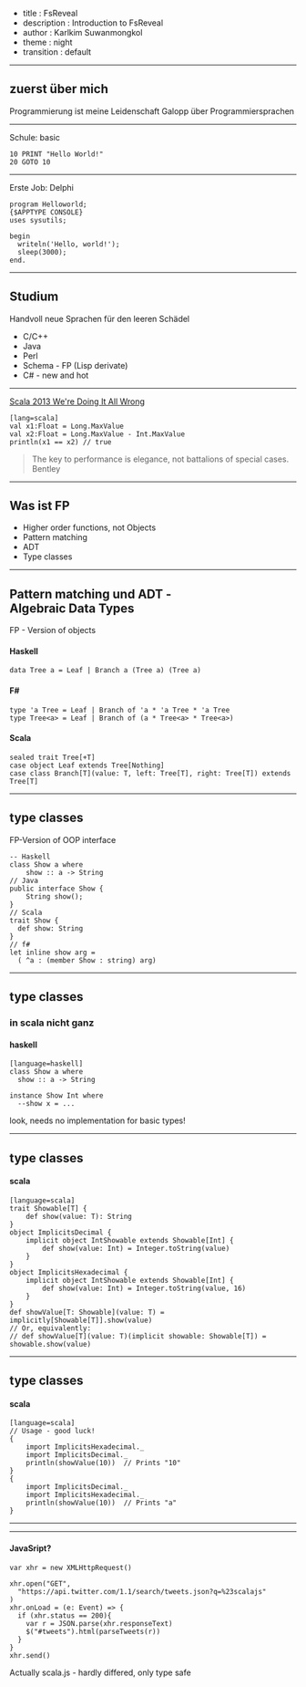- title : FsReveal
- description : Introduction to FsReveal
- author : Karlkim Suwanmongkol
- theme : night
- transition : default

***

## zuerst über mich

Programmierung ist meine Leidenschaft
Galopp über Programmiersprachen

---

Schule: basic

    10 PRINT "Hello World!"
    20 GOTO 10

---

Erste Job: Delphi

    program Helloworld;
    {$APPTYPE CONSOLE}
    uses sysutils;

    begin
      writeln('Hello, world!');
      sleep(3000);
    end.

---

## Studium

Handvoll neue Sprachen für den leeren Schädel

- C/C++
- Java
- Perl
- Schema - FP (Lisp derivate)
- C# - new and hot

---

[Scala 2013 We're Doing It All Wrong](https://www.youtube.com/watch?v=TS1lpKBMkgg)


    [lang=scala]
    val x1:Float = Long.MaxValue
    val x2:Float = Long.MaxValue - Int.MaxValue
    println(x1 == x2) // true

> The key to performance is elegance, not battalions of special cases. Bentley


---

## Was ist FP

+ Higher order functions, not Objects
+ Pattern matching
+ ADT
+ Type classes

---

## Pattern matching und ADT - <br/>Algebraic Data Types

FP - Version of objects

#### Haskell
    data Tree a = Leaf | Branch a (Tree a) (Tree a)

#### F#
    type 'a Tree = Leaf | Branch of 'a * 'a Tree * 'a Tree
    type Tree<a> = Leaf | Branch of (a * Tree<a> * Tree<a>)

#### Scala

    sealed trait Tree[+T]
    case object Leaf extends Tree[Nothing]
    case class Branch[T](value: T, left: Tree[T], right: Tree[T]) extends Tree[T]

---

## type classes

FP-Version of OOP interface

    -- Haskell
    class Show a where
        show :: a -> String
    // Java
    public interface Show {
        String show();
    }
    // Scala
    trait Show {
      def show: String
    }
    // f#
    let inline show arg =
      ( ^a : (member Show : string) arg)

---

## type classes
### in scala nicht ganz

#### haskell

    [language=haskell]
    class Show a where
      show :: a -> String

    instance Show Int where
      --show x = ...

look, needs no implementation for basic types!

---

## type classes

#### scala


    [language=scala]
    trait Showable[T] {
        def show(value: T): String
    }
    object ImplicitsDecimal {
        implicit object IntShowable extends Showable[Int] {
            def show(value: Int) = Integer.toString(value)
        }
    }
    object ImplicitsHexadecimal {
        implicit object IntShowable extends Showable[Int] {
            def show(value: Int) = Integer.toString(value, 16)
        }
    }
    def showValue[T: Showable](value: T) = implicitly[Showable[T]].show(value)
    // Or, equivalently:
    // def showValue[T](value: T)(implicit showable: Showable[T]) = showable.show(value)

---

## type classes

#### scala


    [language=scala]
    // Usage - good luck!
    {
        import ImplicitsHexadecimal._
        import ImplicitsDecimal._
        println(showValue(10))  // Prints "10"
    }
    {
        import ImplicitsDecimal._
        import ImplicitsHexadecimal._
        println(showValue(10))  // Prints "a"
    }

---

***

#### JavaSript?

    var xhr = new XMLHttpRequest()

    xhr.open("GET",
      "https://api.twitter.com/1.1/search/tweets.json?q=%23scalajs"
    )
    xhr.onLoad = (e: Event) => {
      if (xhr.status == 200){
        var r = JSON.parse(xhr.responseText)
        $("#tweets").html(parseTweets(r))
      }
    }
    xhr.send()

Actually scala.js - hardly differed, only type safe
